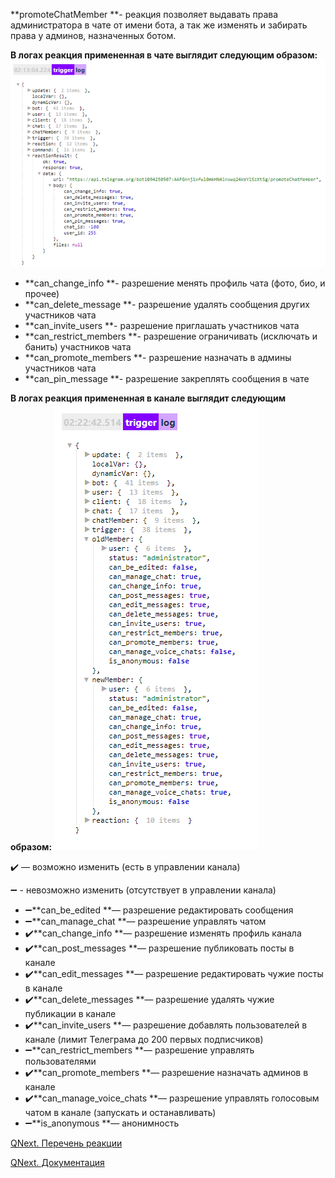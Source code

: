 
**promoteChatMember **- реакция позволяет выдавать права администратора в чате от имени бота, а так же изменять и забирать права у админов, назначенных ботом.

**В логах реакция примененная в чате выглядит следующим образом:**
![](./1.png)
* **can_change_info **- разрешение менять профиль чата (фото, био, и прочее)
* **can_delete_message **- разрешение удалять сообщения других участников чата
* **can_invite_users **- разрешение приглашать участников чата
* **can_restrict_members **- разрешение ограничивать (исключать и банить) участников чата
* **can_promote_members **- разрешение назначать в админы участников чата
* **can_pin_message **- разрешение закреплять сообщения в чате



**В логах реакция примененная в канале выглядит следующим образом:**
![](./2.png)

✔️ — возможно изменить (есть в управлении канала)

➖ - невозможно изменить (отсутствует в управлении канала)
* ➖**can_be_edited **— разрешение редактировать сообщения
* ➖**can_manage_chat **— разрешение управлять чатом
* ✔️**can_change_info **— разрешение изменять профиль канала 
* ✔️**can_post_messages **— разрешение публиковать посты в канале 
* ✔️**can_edit_messages **— разрешение редактировать чужие посты в канале 
* ✔️**can_delete_messages **— разрешение удалять чужие публикации в канале
* ✔️**can_invite_users **— разрешение добавлять пользователей в канале (лимит Телеграма до 200 первых подписчиков) 
* ➖**can_restrict_members **— разрешение управлять пользователями
* ✔️**can_promote_members **— разрешение назначать админов в канале
* ✔️**can_manage_voice_chats **— разрешение управлять голосовым чатом в канале (запускать и останавливать)
* ➖**is_anonymous **— анонимность



[QNext. Перечень реакции](/ph/QNext-admin-reaction-about-05-01)

[QNext. Документация](/ph/QNext-admin-documentation-05-08)

